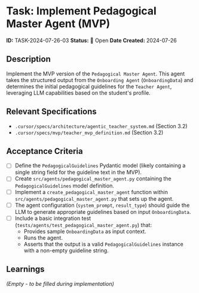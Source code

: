 # Task: Implement Pedagogical Master Agent (MVP)

**ID:** TASK-2024-07-26-03
**Status:** 📝 Open
**Date Created:** 2024-07-26

## Description

Implement the MVP version of the `Pedagogical Master Agent`. This agent takes the structured output from the `Onboarding Agent` (`OnboardingData`) and determines the initial pedagogical guidelines for the `Teacher Agent`, leveraging LLM capabilities based on the student's profile.

## Relevant Specifications

*   `.cursor/specs/architecture/agentic_teacher_system.md` (Section 3.2)
*   `.cursor/specs/mvp/teacher_mvp_definition.md` (Section 3.2)

## Acceptance Criteria

*   [ ] Define the `PedagogicalGuidelines` Pydantic model (likely containing a single string field for the guideline text in the MVP).
*   [ ] Create `src/agents/pedagogical_master_agent.py` containing the `PedagogicalGuidelines` model definition.
*   [ ] Implement a `create_pedagogical_master_agent` function within `src/agents/pedagogical_master_agent.py` that sets up the agent.
*   [ ] The agent configuration (`system_prompt`, `result_type`) should guide the LLM to generate appropriate guidelines based on input `OnboardingData`.
*   [ ] Include a basic integration test (`tests/agents/test_pedagogical_master_agent.py`) that:
    *   Provides sample `OnboardingData` as input context.
    *   Runs the agent.
    *   Asserts that the output is a valid `PedagogicalGuidelines` instance with a non-empty guideline string.

## Learnings

*(Empty - to be filled during implementation)*
